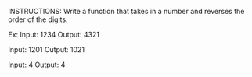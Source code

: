 INSTRUCTIONS: 
Write a function that takes in a number and reverses the order of the digits.

Ex:
Input: 1234
Output: 4321

Input: 1201
Output: 1021

Input: 4
Output: 4